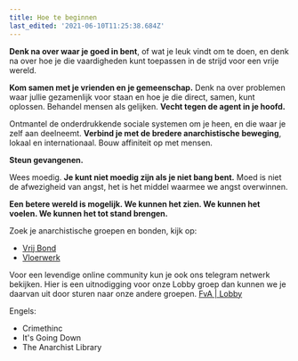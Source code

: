 ```yaml
---
title: Hoe te beginnen
last_edited: '2021-06-10T11:25:38.684Z'
---
```


**Denk na over waar je goed in bent**, of wat je leuk vindt om te doen, en denk na over hoe je die vaardigheden kunt toepassen in de strijd voor een vrije wereld.

**Kom samen met je vrienden en je gemeenschap.** Denk na over problemen waar jullie gezamenlijk voor staan en hoe je die direct, samen, kunt oplossen. Behandel mensen als gelijken. **Vecht tegen de agent in je hoofd.**

Ontmantel de onderdrukkende sociale systemen om je heen, en die waar je zelf aan deelneemt. **Verbind je met de bredere anarchistische beweging**, lokaal en internationaal. Bouw affiniteit op met mensen.

**Steun gevangenen.**

Wees moedig. **Je kunt niet moedig zijn als je niet bang bent.** Moed is niet de afwezigheid van angst, het is het middel waarmee we angst overwinnen. 

**Een betere wereld is mogelijk. We kunnen het zien. We kunnen het voelen. We kunnen het tot stand brengen.**

Zoek je anarchistische groepen en bonden, kijk op:
- [Vrij Bond](https://www.vrijebond.org/)
- [Vloerwerk](https://vloerwerk.org)

Voor een levendige online community kun je ook ons telegram netwerk bekijken.
Hier is een uitnodigging voor onze Lobby groep dan kunnen we je daarvan uit door sturen naar onze andere groepen.
[FvA | Lobby](https://t.me/joinchat/sU1zC1uv_8s0ODRk)

Engels:
- Crimethinc
- It's Going Down
- The Anarchist Library